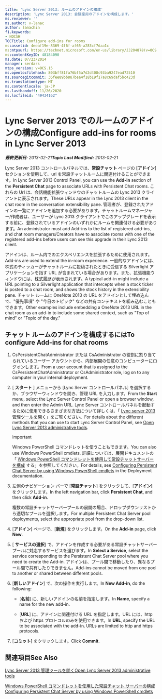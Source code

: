 ```yaml
---
title: 'Lync Server 2013: ルームのアドインの構成'
description: 'Lync Server 2013: 会議室用のアドインを構成します。'
ms.reviewer: ''
ms.author: v-lanac
author: lanachin
f1.keywords:
- NOCSH
TOCTitle: Configure add-ins for rooms
ms:assetid: 4eeaf19e-8369-4f6f-af65-a283cf7daa1c
ms:mtpsurl: https://technet.microsoft.com/en-us/library/JJ204878(v=OCS.15)
ms:contentKeyID: 48184090
ms.date: 07/23/2014
manager: serdars
mtps_version: v=OCS.15
ms.openlocfilehash: 803bff81fa76bf5a7d2d408c93ba9247ead72510
ms.sourcegitcommit: 36fee89bb887bea4f18b19f17a8c69daf5bc423d
ms.translationtype: MT
ms.contentlocale: ja-JP
ms.lasthandoff: 11/26/2020
ms.locfileid: "49434162"
---
```

# <a name="configure-add-ins-for-rooms-in-lync-server-2013"></a><span data-ttu-id="c6d90-103">Lync Server 2013 でのルームのアドインの構成</span><span class="sxs-lookup"><span data-stu-id="c6d90-103">Configure add-ins for rooms in Lync Server 2013</span></span>

<div data-xmlns="http://www.w3.org/1999/xhtml">

<div class="topic" data-xmlns="http://www.w3.org/1999/xhtml" data-msxsl="urn:schemas-microsoft-com:xslt" data-cs="https://msdn.microsoft.com/">

<div data-asp="https://msdn2.microsoft.com/asp">



</div>

<div id="mainSection">

<div id="mainBody"><span data-ttu-id="c6d90-104">

<span> </span></span><span class="sxs-lookup"><span data-stu-id="c6d90-104">

<span> </span></span></span>

<span data-ttu-id="c6d90-105">_**最終更新日:** 2013-02-21_</span><span class="sxs-lookup"><span data-stu-id="c6d90-105">_**Topic Last Modified:** 2013-02-21_</span></span>

<span data-ttu-id="c6d90-106">Lync Server 2013 コントロールパネルでは、**常設チャット** ページの [**アドイン**] セクションを使用して、url を常設チャットルームに関連付けることができます。</span><span class="sxs-lookup"><span data-stu-id="c6d90-106">In Lync Server 2013 Control Panel, you can use the **Add-in** section of the **Persistent Chat** page to associate URLs with Persistent Chat rooms.</span></span> <span data-ttu-id="c6d90-107">これらの Url は、会話機能拡張ウィンドウのチャットルームの Lync 2013 クライアントに表示されます。</span><span class="sxs-lookup"><span data-stu-id="c6d90-107">These URLs appear in the Lync 2013 client in the chat room in the conversation extensibility pane.</span></span> <span data-ttu-id="c6d90-108">管理者が、登録されたアドインの一覧にアドインを追加する必要があります。チャットルームマネージャー/作成者は、ユーザーが Lync 2013 クライアントでこのアップグレードを表示する前に、登録されているアドインのいずれかにルームを関連付ける必要があります。</span><span class="sxs-lookup"><span data-stu-id="c6d90-108">An administrator must add Add-ins to the list of registered add-ins, and chat room managers/Creators have to associate rooms with one of the registered add-ins before users can see this upgrade in their Lync 2013 client.</span></span>

<span data-ttu-id="c6d90-109">アドインは、ルーム内でのエクスペリエンスを拡張するために使用されます。</span><span class="sxs-lookup"><span data-stu-id="c6d90-109">Add-ins are used to extend the in-room experience.</span></span> <span data-ttu-id="c6d90-110">一般的なアドインには、株式のティッカーがチャットルームに投稿されたときに受信する Silverlight アプリケーションを指す URL が含まれている場合があります。また、拡張機能ウィンドウには、株式履歴が表示されます。</span><span class="sxs-lookup"><span data-stu-id="c6d90-110">A typical add-in might include a URL pointing to a Silverlight application that intercepts when a stock ticker is posted to a chat room, and shows the stock history in the extensibility pane.</span></span> <span data-ttu-id="c6d90-111">チャット ルームに OneNote 2013 の URL をアドインとして埋め込んで、"優先事項" や "今日のトピック" などの共有コンテキストを組み込むこともできます。</span><span class="sxs-lookup"><span data-stu-id="c6d90-111">Other examples include embedding a OneNote 2013 URL in the chat room as an add-in to include some shared context, such as "Top of mind" or "Topic of the day."</span></span>

<div>

## <a name="to-configure-add-ins-for-chat-rooms"></a><span data-ttu-id="c6d90-112">チャット ルームのアドインを構成するには</span><span class="sxs-lookup"><span data-stu-id="c6d90-112">To configure Add-ins for chat rooms</span></span>

1.  <span data-ttu-id="c6d90-113">CsPersistentChatAdministrator または CsAdministrator の役割に割り当てられているユーザー アカウントから、内部展開の任意のコンピューターにログオンします。</span><span class="sxs-lookup"><span data-stu-id="c6d90-113">From a user account that is assigned to the CsPersistentChatAdministrator or CsAdministrator role, log on to any computer in your internal deployment.</span></span>

2.  <span data-ttu-id="c6d90-114">[ **スタート** ] メニューから [Lync Server コントロールパネル] を選択するか、ブラウザーウィンドウを開き、管理 URL を入力します。</span><span class="sxs-lookup"><span data-stu-id="c6d90-114">From the **Start** menu, select the Lync Server Control Panel or open a browser window, and then enter the Admin URL.</span></span> <span data-ttu-id="c6d90-115">Lync Server コントロールパネルを起動するために使用できるさまざまな方法について詳しくは、「 [Lync server 2013 管理ツールを開く](lync-server-2013-open-lync-server-administrative-tools.md)」をご覧ください。</span><span class="sxs-lookup"><span data-stu-id="c6d90-115">For details about the different methods that you can use to start Lync Server Control Panel, see [Open Lync Server 2013 administrative tools](lync-server-2013-open-lync-server-administrative-tools.md).</span></span>
    
    <div>
    

    > [!IMPORTANT]  
    > <span data-ttu-id="c6d90-116">Windows PowerShell コマンドレットを使うこともできます。</span><span class="sxs-lookup"><span data-stu-id="c6d90-116">You can also use Windows PowerShell cmdlets.</span></span> <span data-ttu-id="c6d90-117">詳細については、展開ドキュメントの「 <A href="configuring-persistent-chat-server-by-using-windows-powershell-cmdlets.md">Windows PowerShell コマンドレットを使用して常設チャットサーバーを構成</A> する」を参照してください。</span><span class="sxs-lookup"><span data-stu-id="c6d90-117">For details, see <A href="configuring-persistent-chat-server-by-using-windows-powershell-cmdlets.md">Configuring Persistent Chat Server by using Windows PowerShell cmdlets</A> in the Deployment documentation.</span></span>

    
    </div>

3.  <span data-ttu-id="c6d90-118">左側のナビゲーション バーで [**常設チャット**] をクリックして、[**アドイン**] をクリックします。</span><span class="sxs-lookup"><span data-stu-id="c6d90-118">In the left navigation bar, click **Persistent Chat**, and then click **Add-in**.</span></span>
    
    <span data-ttu-id="c6d90-119">複数の常設チャットサーバープールの展開の場合、ドロップダウンリストから適切なプールを選択します。</span><span class="sxs-lookup"><span data-stu-id="c6d90-119">For multiple Persistent Chat Server pool deployments, select the appropriate pool from the drop-down list.</span></span>

4.  <span data-ttu-id="c6d90-120">[**アドイン**] ページで、[**新規**] をクリックします。</span><span class="sxs-lookup"><span data-stu-id="c6d90-120">On the **Add-in** page, click **New**.</span></span>

5.  <span data-ttu-id="c6d90-121">[ **サービスの選択**] で、アドインを作成する必要がある常設チャットサーバープールに対応するサービスを選びます。</span><span class="sxs-lookup"><span data-stu-id="c6d90-121">In **Select a Service**, select the service corresponding to the Persistent Chat Server pool where you need to create the Add-in.</span></span> <span data-ttu-id="c6d90-122">アドインは、プール間で移動したり、異なるプール間で共有したりできません。</span><span class="sxs-lookup"><span data-stu-id="c6d90-122">Add-ins cannot be moved from one pool to another or shared between different pools.</span></span>

6.  <span data-ttu-id="c6d90-123">[**新しいアドイン**] で、次の操作を実行します。</span><span class="sxs-lookup"><span data-stu-id="c6d90-123">In **New Add-in**, do the following:</span></span>
    
      - <span data-ttu-id="c6d90-124">[**名前**] に、新しいアドインの名前を指定します。</span><span class="sxs-lookup"><span data-stu-id="c6d90-124">In **Name**, specify a name for the new add-in.</span></span>
    
      - <span data-ttu-id="c6d90-p106">[**URL**] に、アドインに関連付ける URL を指定します。URL には、http および https プロトコルのみを使用できます。</span><span class="sxs-lookup"><span data-stu-id="c6d90-p106">In **URL**, specify the URL to be associated with the add-in. URLs are limited to http and https protocols.</span></span>

7.  <span data-ttu-id="c6d90-127">[**コミット**] をクリックします。</span><span class="sxs-lookup"><span data-stu-id="c6d90-127">Click **Commit**.</span></span>

</div>

<div>

## <a name="see-also"></a><span data-ttu-id="c6d90-128">関連項目</span><span class="sxs-lookup"><span data-stu-id="c6d90-128">See Also</span></span>


[<span data-ttu-id="c6d90-129">Lync Server 2013 管理ツールを開く</span><span class="sxs-lookup"><span data-stu-id="c6d90-129">Open Lync Server 2013 administrative tools</span></span>](lync-server-2013-open-lync-server-administrative-tools.md)  


[<span data-ttu-id="c6d90-130">Windows PowerShell コマンドレットを使用した常設チャット サーバーの構成</span><span class="sxs-lookup"><span data-stu-id="c6d90-130">Configuring Persistent Chat Server by using Windows PowerShell cmdlets</span></span>](configuring-persistent-chat-server-by-using-windows-powershell-cmdlets.md)  
  

<span data-ttu-id="c6d90-131"></div>

</div>

<span> </span>

</div>

</div>

</span><span class="sxs-lookup"><span data-stu-id="c6d90-131"></div>

</div>

<span> </span>

</div>

</div>

</span></span></div>

